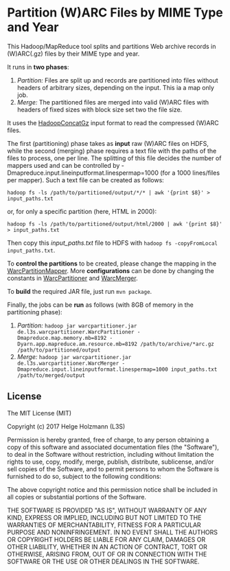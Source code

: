 # Partition (W)ARC Files by MIME Type and Year

This Hadoop/MapReduce tool splits and partitions Web archive records in (W)ARC(.gz) files by their MIME type and year.

It runs in **two phases**:

1. *Partition:* Files are split up and records are partitioned into files without headers of arbitrary sizes, depending on the input. This ia a map only job.
2. *Merge:* The partitioned files are merged into valid (W)ARC files with headers of fixed sizes with block size set two the file size.

It uses the [HadoopConcatGz](https://github.com/helgeho/HadoopConcatGz) input format to read the compressed (W)ARC files.

The first (partitioning) phase takes as **input** raw (W)ARC files on HDFS, while the second (merging) phase requires a text file with the paths of the files to process, one per line. The splitting of this file decides the number of mappers used and can be controlled by -Dmapreduce.input.lineinputformat.linespermap=1000 (for a 1000 lines/files per mapper). Such a text file can be created as follows:
```
hadoop fs -ls /path/to/partitioned/output/*/* | awk '{print $8}' > input_paths.txt
```
or, for only a specific partition (here, HTML in 2000):
```
hadoop fs -ls /path/to/partitioned/output/html/2000 | awk '{print $8}' > input_paths.txt
```
Then copy this *input_paths.txt* file to HDFS with ```hadoop fs -copyFromLocal input_paths.txt```.

To **control the partitions** to be created, please change the mapping in the [WarcPartitionMapper](src/main/java/de/l3s/warcpartitioner/WarcPartitionMapper.java). More **configurations** can be done by changing the constants in [WarcPartitioner](src/main/java/de/l3s/warcpartitioner/WarcPartitioner.java) and [WarcMerger](src/main/java/de/l3s/warcpartitioner/WarcMerger.java).
  
To **build** the required JAR file, just run ```mvn package```.

Finally, the jobs can be **run** as follows (with 8GB of memory in the partitioning phase):

1. *Partition:* ```hadoop jar warcpartitioner.jar de.l3s.warcpartitioner.WarcPartitioner -Dmapreduce.map.memory.mb=8192 -Dyarn.app.mapreduce.am.resource.mb=8192 /path/to/archive/*arc.gz /path/to/partitioned/output```
2. *Merge:* ```hadoop jar warcpartitioner.jar de.l3s.warcpartitioner.WarcMerger -Dmapreduce.input.lineinputformat.linespermap=1000 input_paths.txt /path/to/merged/output```

## License

The MIT License (MIT)

Copyright (c) 2017 Helge Holzmann (L3S)

Permission is hereby granted, free of charge, to any person obtaining a copy of this software and associated documentation files (the "Software"), to deal in the Software without restriction, including without limitation the rights to use, copy, modify, merge, publish, distribute, sublicense, and/or sell copies of the Software, and to permit persons to whom the Software is furnished to do so, subject to the following conditions:

The above copyright notice and this permission notice shall be included in all copies or substantial portions of the Software.

THE SOFTWARE IS PROVIDED "AS IS", WITHOUT WARRANTY OF ANY KIND, EXPRESS OR IMPLIED, INCLUDING BUT NOT LIMITED TO THE WARRANTIES OF MERCHANTABILITY, FITNESS FOR A PARTICULAR PURPOSE AND NONINFRINGEMENT. IN NO EVENT SHALL THE AUTHORS OR COPYRIGHT HOLDERS BE LIABLE FOR ANY CLAIM, DAMAGES OR OTHER LIABILITY, WHETHER IN AN ACTION OF CONTRACT, TORT OR OTHERWISE, ARISING FROM, OUT OF OR IN CONNECTION WITH THE SOFTWARE OR THE USE OR OTHER DEALINGS IN THE SOFTWARE.
